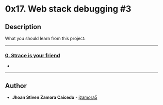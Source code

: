 # 0x17. Web stack debugging #3

## Description
What you should learn from this project:

---

### [0. Strace is your friend](./0-strace_is_your_friend.pp)
* 

---

## Author
* **Jhoan Stiven Zamora Caicedo** - [jzamora5](https://github.com/jzamora5)